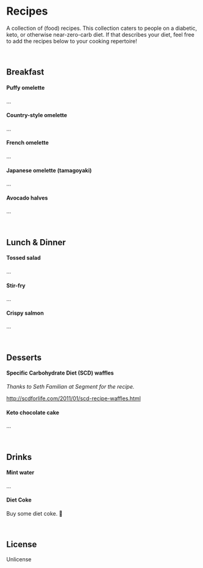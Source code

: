 # Recipes

A collection of (food) recipes. This collection caters to people on a diabetic, keto, or otherwise near-zero-carb diet. If that describes your diet, feel free to add the recipes below to your cooking repertoire!

<br>

## Breakfast

#### Puffy omelette

...

#### Country-style omelette

...

#### French omelette

...

#### Japanese omelette (tamagoyaki)

...

#### Avocado halves

...

<br>

## Lunch & Dinner

#### Tossed salad

...

#### Stir-fry

...

#### Crispy salmon

...

<br>

## Desserts

#### Specific Carbohydrate Diet (SCD) waffles

_Thanks to Seth Familian at Segment for the recipe._

http://scdforlife.com/2011/01/scd-recipe-waffles.html

#### Keto chocolate cake

...

<br>

## Drinks

#### Mint water

...

#### Diet Coke

Buy some diet coke. :slightly_smiling_face:

<br>

## License

Unlicense

